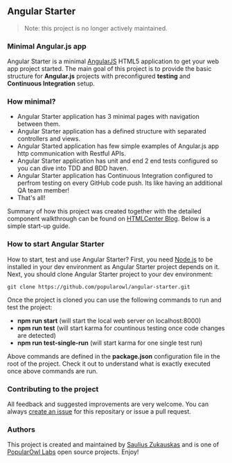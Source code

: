 ## Angular Starter

> Note: this project is no longer actively maintained.

### Minimal Angular.js app

Angular Starter is a minimal [AngularJS](http://angularjs.org/) HTML5 application to get your web app project started. The main goal of this project is to provide the basic structure for **Angular.js** projects with preconfigured **testing** and **Continuous Integration** setup.

### How minimal?
- Angular Starter application has 3 minimal pages with navigation between them.
- Angular Starter application has a defined structure with separated controllers and views.
- Angular Started application has few simple examples of Angular.js app http communication with Restful APIs.
- Angular Starter application has unit and end 2 end tests configured so you can dive into TDD and BDD haven.
- Angular Starter application has Continuous Integration configured to perfrom testing on every GitHub code push. Its like having an additional QA team member!
- That's all!

Summary of how this project was created together with the detailed component walkthrough can be found on [HTMLCenter Blog](http://www.htmlcenter.com/blog/building-angular-js-starter-application). Below is a simple start-up guide.

### How to start Angular Starter

How to start, test and use Angular Starter? First, you need [Node.js](https://nodejs.org/) to be installed in your dev environment as Angular Starter project depends on it. Next, you should clone Angular Starter project to your dev environment:
    
    git clone https://github.com/popularowl/angular-starter.git
    
Once the project is cloned you can use the following commands to run and test the project:

- **npm run start** (will start the local web server on localhost:8000)
- **npm run test** (will start karma for countinous testing once code changes are detected)
- **npm run test-single-run** (will start karma for one single test run)

Above commands are defined in the **package.json** configuration file in the root of the project. Check it out to understand what is exactly executed once above commands are run.


### Contributing to the project

All feedback and suggested improvements are very welcome. You can always [create an issue](https://github.com/PopularOwl/angular-starter/issues) for this repositary or issue a pull request.

### Authors

This project is created and maintained by [Saulius Zukauskas](https://github.com/sauliuz)  and is one of [PopularOwl Labs](http://www.popularowl.com/) open source projects. Enjoy!

